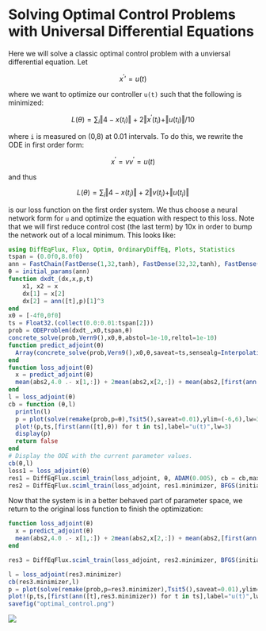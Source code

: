 # Solving Optimal Control Problems with Universal Differential Equations

Here we will solve a classic optimal control problem with a unviersal differential
equation. Let

```math
x^′′ = u(t)
```

where we want to optimize our controller `u(t)` such that the following is
minimized:

```math
L(\theta) = \sum_i \Vert 4 - x(t_i) \Vert + 2 \Vert x^\prime(t_i) + \Vert u(t_i) \Vert / 10
```

where ``i`` is measured on (0,8) at 0.01 intervals. To do this, we rewrite the
ODE in first order form:

```math
x^\prime = v
v^′ = u(t)
```

and thus

```math
L(\theta) = \sum_i \Vert 4 - x(t_i) \Vert + 2 \Vert v(t_i) + \Vert u(t_i) \Vert
```

is our loss function on the first order system. We thus choose a neural network
form for ``u`` and optimize the equation with respect to this loss. Note that we
will first reduce control cost (the last term) by 10x in order to bump the network out
of a local minimum. This looks like:

```julia
using DiffEqFlux, Flux, Optim, OrdinaryDiffEq, Plots, Statistics
tspan = (0.0f0,8.0f0)
ann = FastChain(FastDense(1,32,tanh), FastDense(32,32,tanh), FastDense(32,1))
θ = initial_params(ann)
function dxdt_(dx,x,p,t)
    x1, x2 = x
    dx[1] = x[2]
    dx[2] = ann([t],p)[1]^3
end
x0 = [-4f0,0f0]
ts = Float32.(collect(0.0:0.01:tspan[2]))
prob = ODEProblem(dxdt_,x0,tspan,θ)
concrete_solve(prob,Vern9(),x0,θ,abstol=1e-10,reltol=1e-10)
function predict_adjoint(θ)
  Array(concrete_solve(prob,Vern9(),x0,θ,saveat=ts,sensealg=InterpolatingAdjoint(autojacvec=ReverseDiffVJP(true))))
end
function loss_adjoint(θ)
  x = predict_adjoint(θ)
  mean(abs2,4.0 .- x[1,:]) + 2mean(abs2,x[2,:]) + mean(abs2,[first(ann([t],θ)) for t in ts])/10
end
l = loss_adjoint(θ)
cb = function (θ,l)
  println(l)
  p = plot(solve(remake(prob,p=θ),Tsit5(),saveat=0.01),ylim=(-6,6),lw=3)
  plot!(p,ts,[first(ann([t],θ)) for t in ts],label="u(t)",lw=3)
  display(p)
  return false
end
# Display the ODE with the current parameter values.
cb(θ,l)
loss1 = loss_adjoint(θ)
res1 = DiffEqFlux.sciml_train(loss_adjoint, θ, ADAM(0.005), cb = cb,maxiters=100)
res2 = DiffEqFlux.sciml_train(loss_adjoint, res1.minimizer, BFGS(initial_stepnorm=0.01), cb = cb,maxiters=100)
```

Now that the system is in a better behaved part of parameter space, we return to
the original loss function to finish the optimization:

```julia
function loss_adjoint(θ)
  x = predict_adjoint(θ)
  mean(abs2,4.0 .- x[1,:]) + 2mean(abs2,x[2,:]) + mean(abs2,[first(ann([t],θ)) for t in ts])
end

res3 = DiffEqFlux.sciml_train(loss_adjoint, res2.minimizer, BFGS(initial_stepnorm=0.01), cb = cb,maxiters=100)

l = loss_adjoint(res3.minimizer)
cb(res3.minimizer,l)
p = plot(solve(remake(prob,p=res3.minimizer),Tsit5(),saveat=0.01),ylim=(-6,6),lw=3)
plot!(p,ts,[first(ann([t],res3.minimizer)) for t in ts],label="u(t)",lw=3)
savefig("optimal_control.png")
```

![](https://user-images.githubusercontent.com/1814174/81859169-db65b280-9532-11ea-8394-dbb5efcd4036.png)
